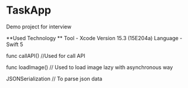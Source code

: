 # TaskApp
Demo project for interview

**Used Technology 
**
Tool - Xcode Version 15.3 (15E204a)
Language - Swift 5

func callAPI() //Used for call API

func loadImage() // Used to load image lazy with asynchronous way


JSONSerialization // To parse json data
